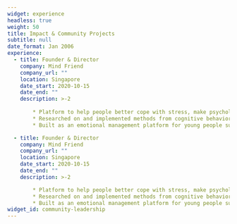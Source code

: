 ```yaml
---
widget: experience
headless: true
weight: 50
title: Impact & Community Projects
subtitle: null
date_format: Jan 2006
experience:
  - title: Founder & Director
    company: Mind Friend
    company_url: ""
    location: Singapore
    date_start: 2020-10-15
    date_end: ""
    description: >-2
      
        * Platform to help people better cope with stress, make psychology more accessible through educational content, and create safe communities for users to confide with
        * Researched on and implemented methods from cognitive behavioral therapy to change user's negative thoughts to positive ones
        * Built as an emotional management platform for young people suffering from depression and anxiety

  - title: Founder & Director
    company: Mind Friend
    company_url: ""
    location: Singapore
    date_start: 2020-10-15
    date_end: ""
    description: >-2

        * Platform to help people better cope with stress, make psychology more accessible through educational content, and create safe communities for users to confide with
        * Researched on and implemented methods from cognitive behavioral therapy to change user's negative thoughts to positive ones
        * Built as an emotional management platform for young people suffering from depression and anxiety
widget_id: community-leadership
---
```

